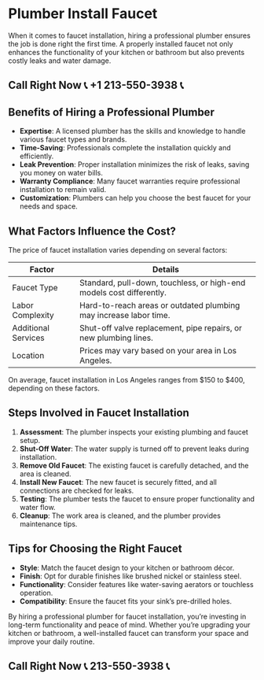 # Plumber Install Faucet  

When it comes to faucet installation, hiring a professional plumber ensures the job is done right the first time. A properly installed faucet not only enhances the functionality of your kitchen or bathroom but also prevents costly leaks and water damage.  

## Call Right Now 📞 +1 213-550-3938 📞

## Benefits of Hiring a Professional Plumber  

- **Expertise**: A licensed plumber has the skills and knowledge to handle various faucet types and brands.  
- **Time-Saving**: Professionals complete the installation quickly and efficiently.  
- **Leak Prevention**: Proper installation minimizes the risk of leaks, saving you money on water bills.  
- **Warranty Compliance**: Many faucet warranties require professional installation to remain valid.  
- **Customization**: Plumbers can help you choose the best faucet for your needs and space.  

## What Factors Influence the Cost?  

The price of faucet installation varies depending on several factors:  

| **Factor**               | **Details**                                                                 |  
|---------------------------|-----------------------------------------------------------------------------|  
| Faucet Type               | Standard, pull-down, touchless, or high-end models cost differently.      |  
| Labor Complexity           | Hard-to-reach areas or outdated plumbing may increase labor time.         |  
| Additional Services        | Shut-off valve replacement, pipe repairs, or new plumbing lines.            |  
| Location                   | Prices may vary based on your area in Los Angeles.                         |  

On average, faucet installation in Los Angeles ranges from $150 to $400, depending on these factors.  

## Steps Involved in Faucet Installation  

1. **Assessment**: The plumber inspects your existing plumbing and faucet setup.  
2. **Shut-Off Water**: The water supply is turned off to prevent leaks during installation.  
3. **Remove Old Faucet**: The existing faucet is carefully detached, and the area is cleaned.  
4. **Install New Faucet**: The new faucet is securely fitted, and all connections are checked for leaks.  
5. **Testing**: The plumber tests the faucet to ensure proper functionality and water flow.  
6. **Cleanup**: The work area is cleaned, and the plumber provides maintenance tips.  

## Tips for Choosing the Right Faucet  

- **Style**: Match the faucet design to your kitchen or bathroom décor.  
- **Finish**: Opt for durable finishes like brushed nickel or stainless steel.  
- **Functionality**: Consider features like water-saving aerators or touchless operation.  
- **Compatibility**: Ensure the faucet fits your sink’s pre-drilled holes.  

By hiring a professional plumber for faucet installation, you’re investing in long-term functionality and peace of mind. Whether you’re upgrading your kitchen or bathroom, a well-installed faucet can transform your space and improve your daily routine.
## Call Right Now 📞 213-550-3938 📞